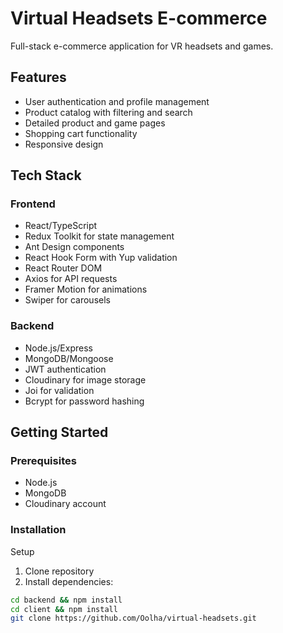 # Virtual Headsets E-commerce

Full-stack e-commerce application for VR headsets and games.

## Features
- User authentication and profile management
- Product catalog with filtering and search
- Detailed product and game pages
- Shopping cart functionality
- Responsive design

## Tech Stack

### Frontend
- React/TypeScript
- Redux Toolkit for state management
- Ant Design components
- React Hook Form with Yup validation
- React Router DOM
- Axios for API requests
- Framer Motion for animations
- Swiper for carousels

### Backend
- Node.js/Express
- MongoDB/Mongoose
- JWT authentication
- Cloudinary for image storage
- Joi for validation
- Bcrypt for password hashing

## Getting Started

### Prerequisites
- Node.js
- MongoDB
- Cloudinary account

### Installation

Setup
1. Clone repository
2. Install dependencies:
```bash
cd backend && npm install
cd client && npm install
git clone https://github.com/Oolha/virtual-headsets.git
